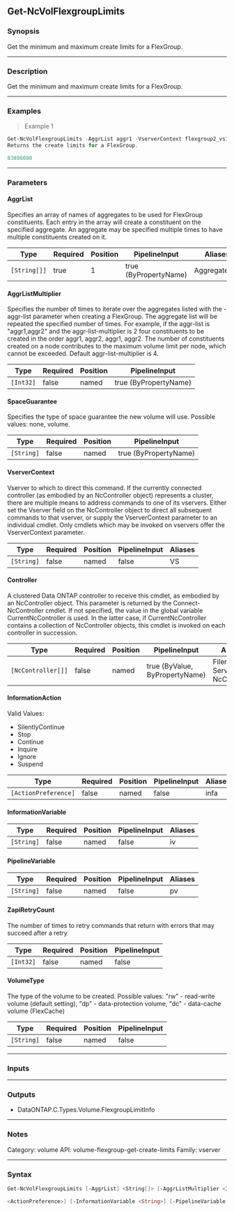Get-NcVolFlexgroupLimits
------------------------

### Synopsis
Get the minimum and maximum create limits for a FlexGroup.

---

### Description

Get the minimum and maximum create limits for a FlexGroup.

---

### Examples
> Example 1

```PowerShell
Get-NcVolFlexgroupLimits -AggrList aggr1 -VserverContext flexgroup2_vs1
Returns the create limits for a FlexGroup.

83886080

```

---

### Parameters
#### **AggrList**
Specifies an array of names of aggregates to be used for FlexGroup constituents. Each entry in the array will create a constituent on the specified aggregate. An aggregate may be specified multiple times to have multiple constituents created on it.

|Type        |Required|Position|PipelineInput        |Aliases      |
|------------|--------|--------|---------------------|-------------|
|`[String[]]`|true    |1       |true (ByPropertyName)|AggregateList|

#### **AggrListMultiplier**
Specifies the number of times to iterate over the aggregates listed with the -aggr-list parameter when creating a FlexGroup. The aggregate list will be repeated the specified number of times. For example, if the aggr-list is "aggr1,aggr2" and the aggr-list-multiplier is 2 four constituents to be created in the order aggr1, aggr2, aggr1, aggr2. The number of constituents created on a node contributes to the maximum volume limit per node, which cannot be exceeded. Default aggr-list-multiplier is 4.

|Type     |Required|Position|PipelineInput        |
|---------|--------|--------|---------------------|
|`[Int32]`|false   |named   |true (ByPropertyName)|

#### **SpaceGuarantee**
Specifies the type of space guarantee the new volume will use.  Possible values: none, volume.

|Type      |Required|Position|PipelineInput        |
|----------|--------|--------|---------------------|
|`[String]`|false   |named   |true (ByPropertyName)|

#### **VserverContext**
Vserver to which to direct this command.  If the currently connected controller (as embodied by an NcController object) represents a cluster, there are multiple means to address commands to one of its vservers.  Either set the Vserver field on the NcController object to direct all subsequent commands to that vserver, or supply the VserverContext parameter to an individual cmdlet.  Only cmdlets which may be invoked on vservers offer the VserverContext parameter.

|Type      |Required|Position|PipelineInput|Aliases|
|----------|--------|--------|-------------|-------|
|`[String]`|false   |named   |false        |VS     |

#### **Controller**
A clustered Data ONTAP controller to receive this cmdlet, as embodied by an NcController object.  This parameter is returned by the Connect-NcController cmdlet.  If not specified, the value in the global variable CurrentNcController is used.  In the latter case, if CurrentNcController contains a collection of NcController objects, this cmdlet is invoked on each controller in succession.

|Type              |Required|Position|PipelineInput                 |Aliases                          |
|------------------|--------|--------|------------------------------|---------------------------------|
|`[NcController[]]`|false   |named   |true (ByValue, ByPropertyName)|Filer<br/>Server<br/>NcController|

#### **InformationAction**

Valid Values:

* SilentlyContinue
* Stop
* Continue
* Inquire
* Ignore
* Suspend

|Type                |Required|Position|PipelineInput|Aliases|
|--------------------|--------|--------|-------------|-------|
|`[ActionPreference]`|false   |named   |false        |infa   |

#### **InformationVariable**

|Type      |Required|Position|PipelineInput|Aliases|
|----------|--------|--------|-------------|-------|
|`[String]`|false   |named   |false        |iv     |

#### **PipelineVariable**

|Type      |Required|Position|PipelineInput|Aliases|
|----------|--------|--------|-------------|-------|
|`[String]`|false   |named   |false        |pv     |

#### **ZapiRetryCount**
The number of times to retry commands that return with errors that may succeed after a retry

|Type     |Required|Position|PipelineInput|
|---------|--------|--------|-------------|
|`[Int32]`|false   |named   |false        |

#### **VolumeType**
The type of the volume to be created. Possible values:
"rw"   - read-write volume (default setting),
"dp"   - data-protection volume,
"dc"   - data-cache volume (FlexCache)

|Type      |Required|Position|PipelineInput|
|----------|--------|--------|-------------|
|`[String]`|false   |named   |false        |

---

### Inputs

---

### Outputs
* DataONTAP.C.Types.Volume.FlexgroupLimitInfo

---

### Notes
Category: volume
API: volume-flexgroup-get-create-limits
Family:  vserver

---

### Syntax
```PowerShell
Get-NcVolFlexgroupLimits [-AggrList] <String[]> [-AggrListMultiplier <Int32>] [-SpaceGuarantee <String>] [-VserverContext <String>] [-Controller <NcController[]>] [-InformationAction 
```
```PowerShell
<ActionPreference>] [-InformationVariable <String>] [-PipelineVariable <String>] [-ZapiRetryCount <Int32>] [-VolumeType <String>] [<CommonParameters>]
```
